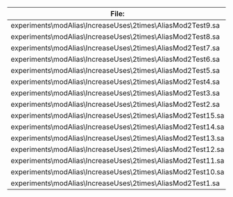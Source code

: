 File:|Version0|Version1|Version2
---|---|---|---
experiments\modAlias\IncreaseUses\2times\AliasMod2Test9.sa|54 KB|51 KB|44 KB
experiments\modAlias\IncreaseUses\2times\AliasMod2Test8.sa|59 KB|53 KB|46 KB
experiments\modAlias\IncreaseUses\2times\AliasMod2Test7.sa|57 KB|52 KB|45 KB
experiments\modAlias\IncreaseUses\2times\AliasMod2Test6.sa|54 KB|52 KB|44 KB
experiments\modAlias\IncreaseUses\2times\AliasMod2Test5.sa|56 KB|52 KB|45 KB
experiments\modAlias\IncreaseUses\2times\AliasMod2Test4.sa|54 KB|52 KB|45 KB
experiments\modAlias\IncreaseUses\2times\AliasMod2Test3.sa|58 KB|53 KB|45 KB
experiments\modAlias\IncreaseUses\2times\AliasMod2Test2.sa|56 KB|52 KB|44 KB
experiments\modAlias\IncreaseUses\2times\AliasMod2Test15.sa|56 KB|53 KB|45 KB
experiments\modAlias\IncreaseUses\2times\AliasMod2Test14.sa|59 KB|53 KB|45 KB
experiments\modAlias\IncreaseUses\2times\AliasMod2Test13.sa|57 KB|53 KB|45 KB
experiments\modAlias\IncreaseUses\2times\AliasMod2Test12.sa|58 KB|54 KB|46 KB
experiments\modAlias\IncreaseUses\2times\AliasMod2Test11.sa|59 KB|53 KB|46 KB
experiments\modAlias\IncreaseUses\2times\AliasMod2Test10.sa|58 KB|53 KB|46 KB
experiments\modAlias\IncreaseUses\2times\AliasMod2Test1.sa|59 KB|53 KB|45 KB
